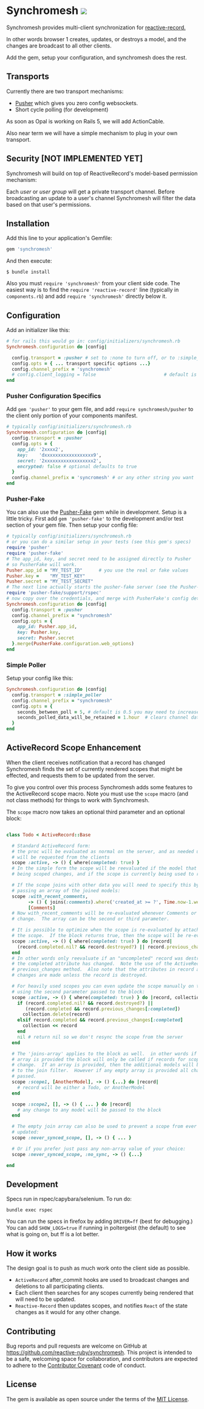 # Synchromesh ![](logo.jpg?raw=true)

Synchromesh provides multi-client synchronization for [reactive-record.](https://github.com/catprintlabs/reactive-record)

In other words browser 1 creates, updates, or destroys a model, and the changes are broadcast to all other clients.

Add the gem, setup your configuration, and synchromesh does the rest.

## Transports

Currently there are two transport mechanisms:  

+ [Pusher](http://pusher.com) which gives you zero config websockets.  
+ Short cycle polling (for development)

As soon as Opal is working on Rails 5, we will add ActionCable.   

Also near term we will have a simple mechanism to plug in your own transport.

## Security [NOT IMPLEMENTED YET]

Synchromesh will build on top of ReactiveRecord's model-based permission mechanism:

Each *user* or *user group* will get a private transport channel.  Before broadcasting an update to a user's channel Synchromesh will filter the data based on that user's permissions.

## Installation

Add this line to your application's Gemfile:

```ruby
gem 'synchromesh'
```

And then execute:

    $ bundle install

Also you must `require 'synchromesh'` from your client side code.  The easiest way is to
find the `require 'reactive-record'` line (typically in `components.rb`) and add `require 'synchromesh'` directly below it.  

## Configuration

Add an initializer like this:

```ruby
# for rails this would go in: config/initializers/synchromesh.rb
Synchromesh.configuration do |config|

  config.transport = :pusher # set to :none to turn off, or to :simple_poller (see below)
  config.opts = { ... transport specific options ...}
  config.channel_prefix = 'synchromesh'
  # config.client_logging = false                         # default is true
end
```

### Pusher Configuration Specifics

Add `gem 'pusher'` to your gem file, and add `require synchromesh/pusher` to the client only portion of your components manifest.

```ruby
# typically config/initializers/synchromesh.rb
Synchromesh.configuration do |config|
  config.transport = :pusher
  config.opts = {
    app_id: '2xxxx2',
    key:    'dxxxxxxxxxxxxxxxxxx9',
    secret: '2xxxxxxxxxxxxxxxxxx2',
    encrypted: false # optional defaults to true
  }
  config.channel_prefix = 'syncromesh' # or any other string you want
end
```

### Pusher-Fake

You can also use the [Pusher-Fake](https://github.com/tristandunn/pusher-fake) gem while in development.  Setup is a little tricky.  First
add `gem 'pusher-fake'` to the development and/or test section of your gem file. Then setup your config file:

```ruby
# typically config/initializers/synchromesh.rb
# or you can do a similar setup in your tests (see this gem's specs)
require 'pusher'
require 'pusher-fake'
# The app_id, key, and secret need to be assigned directly to Pusher
# so PusherFake will work.
Pusher.app_id = "MY_TEST_ID"      # you use the real or fake values
Pusher.key =    "MY_TEST_KEY"
Pusher.secret = "MY_TEST_SECRET"
# The next line actually starts the pusher-fake server (see the Pusher-Fake readme for details.)
require 'pusher-fake/support/rspec'
# now copy over the credentials, and merge with PusherFake's config details
Synchromesh.configuration do |config|
  config.transport = :pusher
  config.channel_prefix = "synchromesh"
  config.opts = {
    app_id: Pusher.app_id,
    key: Pusher.key,
    secret: Pusher.secret
  }.merge(PusherFake.configuration.web_options)
end
```

### Simple Poller

Setup your config like this:
```ruby
Synchromesh.configuration do |config|
  config.transport = :simple_poller
  config.channel_prefix = "synchromesh"
  config.opts = {
    seconds_between_poll = 5, # default is 0.5 you may need to increase if testing with Selenium
    seconds_polled_data_will_be_retained = 1.hour  # clears channel data after this time, default is 5 minutes
  }
end
```

## ActiveRecord Scope Enhancement

When the client receives notification that a record has changed Synchromesh finds the set of currently rendered scopes that might be effected, and requests them to be updated from the server.  

To give you control over this process Synchromesh adds some features to the ActiveRecord scope macro.  Note you must use the `scope` macro (and not class methods) for things to work with Synchromesh.

The `scope` macro now takes an optional third parameter and an optional block:

```ruby

class Todo < ActiveRecord::Base

  # Standard ActiveRecord form:
  # the proc will be evaluated as normal on the server, and as needed updates
  # will be requested from the clients
  scope :active, -> () { where(completed: true) }
  # In the simple form the scope will be reevaluated if the model that is
  # being scoped changes, and if the scope is currently being used to render data.

  # If the scope joins with other data you will need to specify this by
  # passing an array of the joined models:
  scope :with_recent_comments,
        -> () { joins(:comments).where('created_at >= ?', Time.now-1.week) },
        [Comments]
  # Now with_recent_comments will be re-evaluated whenever Comments or Todo records
  # change.  The array can be the second or third parameter.

  # It is possible to optimize when the scope is re-evaluated by attaching a block to
  # the scope.  If the block returns true, then the scope will be re-evaluated.
  scope :active, -> () { where(completed: true) } do |record|
    (record.completed.nil? && record.destroyed?) || record.previous_changes[:completed]
  end
  # In other words only reevaluate if an "uncompleted" record was destroyed or if
  # the completed attribute has changed.  Note the use of the ActiveRecord
  # previous_changes method.  Also note that the attributes in record are "after"
  # changes are made unless the record is destroyed.

  # For heavily used scopes you can even update the scope manually on the client
  # using the second parameter passed to the block:
  scope :active, -> () { where(completed: true) } do |record, collection|
    if (record.completed.nil? && record.destroyed?) ||
       (record.completed && record.previous_changes[:completed])
      collection.delete(record)
    elsif record.completed && record.previous_changes[:completed]
      collection << record
    end
    nil # return nil so we don't resync the scope from the server
  end

  # The 'joins-array' applies to the block as well.  in other words if no joins
  # array is provided the block will only be called if records for scoped model
  # change.  If an array is provided, then the additional models will be added
  # to the join filter.  However if any empty array is provided all changes will
  # passed.
  scope :scope1, [AnotherModel], -> () {...} do |record|
    # record will be either a Todo, or AnotherModel
  end

  scope :scope2, [], -> () { ... } do |record|
    # any change to any model will be passed to the block
  end

  # The empty join array can also be used to prevent a scope from ever being
  # updated:
  scope :never_synced_scope, [], -> () { ... }

  # Or if you prefer just pass any non-array value of your choice:
  scope :never_synced_scope, :no_sync, -> () {...}

end
```

## Development

Specs run in rspec/capybara/selenium. To run do:

```
bundle exec rspec
```

You can run the specs in firefox by adding `DRIVER=ff` (best for debugging.)  You can add `SHOW_LOGS=true` if running in poltergeist (the default) to see what is going on, but ff is a lot better.

## How it works

The design goal is to push as much work onto the client side as possible.

* `ActiveRecord` after_commit hooks are used to broadcast changes and deletions to all participating clients.
* Each client then searches for any scopes currently being rendered that will need to be
updated.
* `Reactive-Record` then updates scopes, and notifies `React` of the state changes as it would for any other change.



## Contributing

Bug reports and pull requests are welcome on GitHub at https://github.com/reactive-ruby/synchromesh. This project is intended to be a safe, welcoming space for collaboration, and contributors are expected to adhere to the [Contributor Covenant](contributor-covenant.org) code of conduct.


## License

The gem is available as open source under the terms of the [MIT License](http://opensource.org/licenses/MIT).
